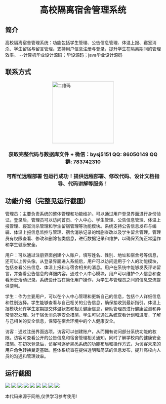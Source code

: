 <p><h1 align="center">高校隔离宿舍管理系统</h1></p>

## 简介
高校隔离宿舍管理系统：功能包括学生管理、公告信息管理、体温上报、寝室消杀、学生留宿与留言管理，支持用户信息注册与登录，提升学生在隔离期间的管理效率。    --计算机毕业设计源码；毕设源码；java毕业设计源码


## 联系方式
<img src="https://bs-1329754181.cos.ap-shanghai.myqcloud.com/wx.jpg" alt="二维码" style="display: block; margin: 0 auto;" width="200px">
<p><h3 align="center">获取完整代码与数据库文件 + 微信：bysj5151 QQ: 86050149 QQ群: 783742310</h3></p>
<p><h3 align="center">可帮忙远程部署 包运行成功！提供远程部署、修改代码、设计文档指导、代码讲解等服务！</h3></p>

## 功能介绍（完整见运行截图）
管理员：主要负责系统的整体管理和功能维护。可以通过用户登录界面进行身份验证。登录后，管理员可以访问首页、个人中心、学生管理、公告信息管理、体温上报管理、寝室消杀管理和学生留宿管理等功能模块。系统支持公告信息发布与编辑、体温上报信息监控与管理、宿舍消杀记录的增删查改以及学生留言管理。管理员有权限查看、修改和删除各类信息，进行数据记录和维护，以确保系统正常运作和学生健康安全。

用户：可以通过注册界面创建个人账户，填写姓名、性别、地址和宿舍号等信息，还可以上传头像。从登录界面进入系统后，用户可以访问适用于个人的功能模块，包括查看公告信息、体温上报和与宿舍相关的消息。用户在系统中能够发表评论留言，并查看公告信息的详细内容。通过个人中心模块，用户可以维护个人信息和查看历史活动记录。系统设计旨在简化用户操作，为学生与管理员之间的信息交流提供便利。

学生：作为主要用户，可以在个人中心管理和更新自己的信息，包括个人详细信息和性别选择。学生能够查看与自己相关的公告信息，确保接收到最新指引。体温上报模块允许学生定期提交体温状态和相关健康信息，帮助管理员进行健康监测和异常情况处理。对于宿舍消杀等安全措施，学生可以通过系统查看计划和进度，了解与己相关的安全信息，保障在宿舍环境中的个人健康安全。

访客：通过注册界面选项，访客可以创建账户，从而拥有访问部分系统功能的权限。访客可查看公开的公告信息和宿舍管理相关通知，同时了解学校内的健康安全措施。在初次登录后，访客可逐步熟悉系统的功能布局和操作方式，为访客未来的用户角色转换奠定基础。整体系统旨在提供透明和简洁的信息发布，提升高校内人员的沟通和管理效率。


## 运行截图
![](https://bs-1329754181.cos.ap-shanghai.myqcloud.com/ssm/CollegeIsolationDormitoryManagementSystem/img/001.jpg)
![](https://bs-1329754181.cos.ap-shanghai.myqcloud.com/ssm/CollegeIsolationDormitoryManagementSystem/img/002.jpg)
![](https://bs-1329754181.cos.ap-shanghai.myqcloud.com/ssm/CollegeIsolationDormitoryManagementSystem/img/003.jpg)
![](https://bs-1329754181.cos.ap-shanghai.myqcloud.com/ssm/CollegeIsolationDormitoryManagementSystem/img/004.jpg)
![](https://bs-1329754181.cos.ap-shanghai.myqcloud.com/ssm/CollegeIsolationDormitoryManagementSystem/img/005.jpg)
![](https://bs-1329754181.cos.ap-shanghai.myqcloud.com/ssm/CollegeIsolationDormitoryManagementSystem/img/006.jpg)
![](https://bs-1329754181.cos.ap-shanghai.myqcloud.com/ssm/CollegeIsolationDormitoryManagementSystem/img/007.jpg)
![](https://bs-1329754181.cos.ap-shanghai.myqcloud.com/ssm/CollegeIsolationDormitoryManagementSystem/img/008.jpg)
![](https://bs-1329754181.cos.ap-shanghai.myqcloud.com/ssm/CollegeIsolationDormitoryManagementSystem/img/009.jpg)

<p>本代码来源于网络,仅供学习参考使用!</p>
